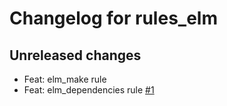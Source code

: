# Changelog for rules_elm

## Unreleased changes

- Feat: elm_make rule
- Feat: elm_dependencies rule [#1](https://github.com/matsubara0507/rules_elm/pull/1)
